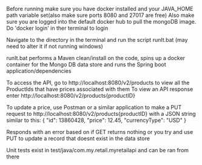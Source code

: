 Before running make sure you have docker installed and your JAVA_HOME path variable set(also make sure ports 8080 and 27017 are free)
Also make sure you are logged into the default docker hub to pull the mongoDB image. Do 'docker login' in ther terminal to login

Navigate to the directory in the terminal and run the script runIt.bat (may need to alter it if not running windows)

runIt.bat performs a Maven clean/install on the code, spins up a docker container for the Mongo DB data store and 
    runs the Spring boot application/dependencies 
    
To access the API, go to http://localhost:8080/v2/products to view all the ProductIds that have prices associated with them
To view an API response enter http://localhost:8080/v2/products{productID}

To update a price, use Postman or a similar application to make a PUT request to http://localhost:8080/v2/products{productID}
    with a JSON string similar to this:
    {
        "id": 13860428,
        "price": 12.45,
        "currencyType": "USD"
    }
    
Responds with an error based on if GET returns nothing or you try and use PUT to update a record that doesnt exist in the data store

Unit tests exist in test/java/com.my.retail.myretailapi and can be ran from there
